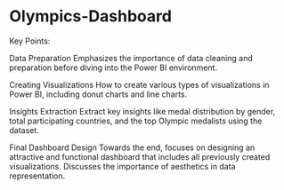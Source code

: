 # Olympics-Dashboard

Key Points:

Data Preparation
Emphasizes the importance of data cleaning and preparation before diving into the Power BI environment.

Creating Visualizations
How to create various types of visualizations in Power BI, including donut charts and line charts. 

Insights Extraction
Extract key insights like medal distribution by gender, total participating countries, and the top Olympic medalists using the dataset.

Final Dashboard Design
Towards the end, focuses on designing an attractive and functional dashboard that includes all previously created visualizations. Discusses the importance of aesthetics in data representation.

